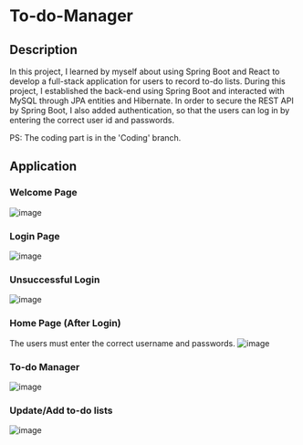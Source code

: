 # To-do-Manager

## Description
In this project, I learned by myself about using Spring Boot and React to develop a full-stack application for users to record to-do lists. During this project, I established the back-end using Spring Boot and interacted with MySQL through JPA entities and Hibernate. In order to secure the REST API by Spring Boot, I also added authentication, so that the users can log in by entering the correct user id and passwords. 

PS: The coding part is in the 'Coding' branch.

## Application
### Welcome Page
![image](https://user-images.githubusercontent.com/59858652/146851628-0bcbc77f-3ef3-4577-8fc7-dc9267c5f078.png)

### Login Page
![image](https://user-images.githubusercontent.com/59858652/146851649-ef699cc3-b3a3-4909-a5fa-f9c6275995a7.png)

### Unsuccessful Login
![image](https://user-images.githubusercontent.com/59858652/146851897-60a773e0-6de9-4869-969f-59e85c1ab843.png)

### Home Page (After Login)
The users must enter the correct username and passwords.
![image](https://user-images.githubusercontent.com/59858652/146851770-b39d702f-b3bb-45de-b9c2-3a871f616f40.png)

### To-do Manager
![image](https://user-images.githubusercontent.com/59858652/146851810-4ac2775e-67f2-4486-a9f5-41bd8ab898db.png)

### Update/Add to-do lists
![image](https://user-images.githubusercontent.com/59858652/146851830-552d0707-cfc2-4283-bb49-0ea72f9a080c.png)
